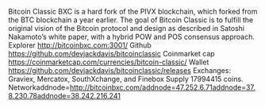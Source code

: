Bitcoin Classic BXC is a hard fork of the PIVX blockchain, which forked from the BTC blockchain a year earlier. The goal of Bitcoin Classic is to fulfill the original vision of the Bitcoin protocol and design as described in Satoshi Nakamoto’s white paper, with a hybrid POW and POS consensus approach.
Explorer http://bitcoinbxc.com:3001/
Github https://github.com/devjackdavis/bitcoinclassic
Coinmarket cap https://coinmarketcap.com/currencies/bitcoin-classic/
Wallet https://github.com/devjackdavis/bitcoinclassic/releases
Exchanges: Graviex, Mercatox, SouthXchange, and Finebox
Supply 17994415 coins.
Networkaddnode=http://bitcoinbxc.com/addnode=47.252.6.71addnode=37.8.230.78addnode=38.242.216.241
 
